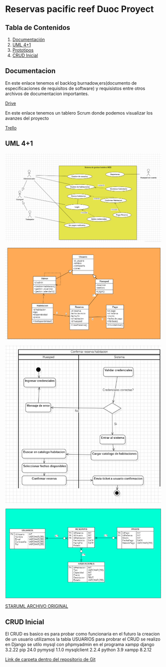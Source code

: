 # Reservas pacific reef Duoc Proyect 

## Tabla de Contenidos
1. [Documentación](#documentación)
2. [UML 4+1](#uml-41)
3. [Prototipos](#prototipos)
4. [CRUD Inicial](#crud-inicial)


## Documentacion
En este enlace tenemos el backlog burnadow,ers(documento de especificaciones de requisitos de software) y requisistos entre otros archivos de documentacion importantes.

[Drive](https://drive.google.com/drive/folders/1--vqBw7eG_C_BlCxG7EBauex5FRy70A4?usp=sharing)

En este enlace tenemos un tablero Scrum donde podemos visualizar los avanzes del proyecto

[Trello](https://trello.com/invite/b/4irnkfkE/ATTI6005aea4589e68b96bb574eada99d3f983534034/mi-tablero-de-trello)

## UML 4+1
![VISTA ESCENARIO; DIAGRAMA DE CASO DE USO](https://github.com/frcerdas/reservas-pacific-reef/blob/alexis/Documentacion/VISTA%20ESCENARIO;%20DIAGRAMA%20DE%20CASO%20DE%20USO.png?raw=true)

![VISTA LOGICA DIAGRAMA DE CLASES](https://github.com/frcerdas/reservas-pacific-reef/blob/alexis/Documentacion/VISTA%20LOGICA%20DIAGRAMA%20DE%20CLASES.png?raw=true)

![VISTA DE PROCESO DIAGRAMA DE ACTIVIDAD](https://github.com/frcerdas/reservas-pacific-reef/blob/alexis/Documentacion/VISTA%20DE%20PROCESO%20DIAGRAMA%20DE%20ACTIVIDAD.png?raw=true)

![MODELO DE BASE DE DATOS INICIAL](https://github.com/frcerdas/reservas-pacific-reef/blob/alexis/Documentacion/MODELO%20DE%20BASE%20DE%20DATOS%20INICIAL.png?raw=true)

[STARUML ARCHIVO ORIGINAL](https://github.com/frcerdas/reservas-pacific-reef/blob/alexis/Documentacion/UML%204%2B1.mdj)


## CRUD Inicial
El CRUD es basico es para probar como funcionaria en el futuro la creacion de un usuario utilizamos la tabla USUARIOS para probrar el CRUD se realizo en Django se utilo mysql con phpmyadmin en el programa xampp
django 3.2.22
pip  24.0
pymysql 1.1.0
mysqlclient 2.2.4
python 3.9
xampp 8.2.12

[Link de carpeta dentro del repositorio de Git](https://github.com/frcerdas/reservas-pacific-reef/tree/alexis/Hotel)